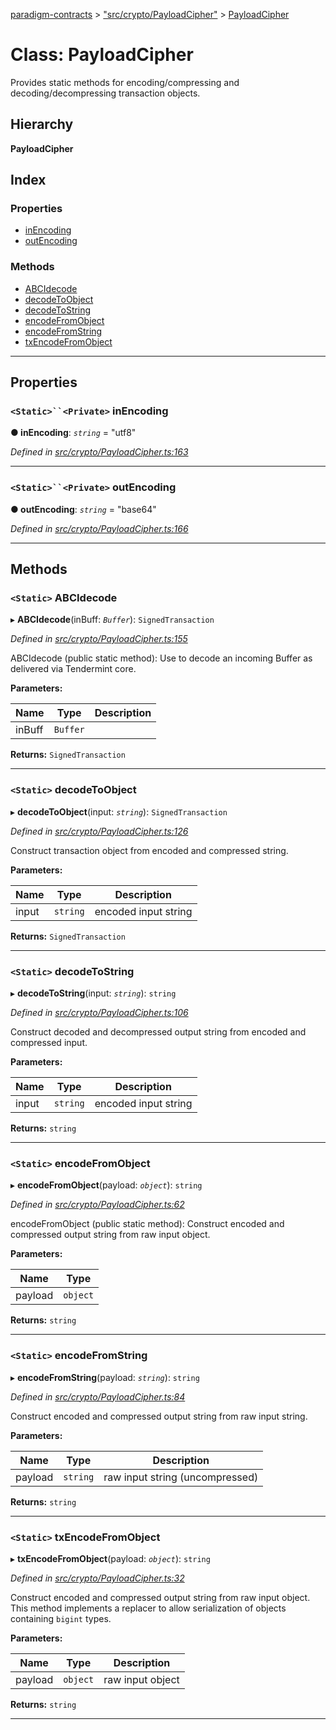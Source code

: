 [paradigm-contracts](../README.md) > ["src/crypto/PayloadCipher"](../modules/_src_crypto_payloadcipher_.md) > [PayloadCipher](../classes/_src_crypto_payloadcipher_.payloadcipher.md)

# Class: PayloadCipher

Provides static methods for encoding/compressing and decoding/decompressing transaction objects.

## Hierarchy

**PayloadCipher**

## Index

### Properties

* [inEncoding](_src_crypto_payloadcipher_.payloadcipher.md#inencoding)
* [outEncoding](_src_crypto_payloadcipher_.payloadcipher.md#outencoding)

### Methods

* [ABCIdecode](_src_crypto_payloadcipher_.payloadcipher.md#abcidecode)
* [decodeToObject](_src_crypto_payloadcipher_.payloadcipher.md#decodetoobject)
* [decodeToString](_src_crypto_payloadcipher_.payloadcipher.md#decodetostring)
* [encodeFromObject](_src_crypto_payloadcipher_.payloadcipher.md#encodefromobject)
* [encodeFromString](_src_crypto_payloadcipher_.payloadcipher.md#encodefromstring)
* [txEncodeFromObject](_src_crypto_payloadcipher_.payloadcipher.md#txencodefromobject)

---

## Properties

<a id="inencoding"></a>

### `<Static>``<Private>` inEncoding

**● inEncoding**: *`string`* = "utf8"

*Defined in [src/crypto/PayloadCipher.ts:163](https://github.com/paradigmfoundation/paradigmcore/blob/86b6b78/src/crypto/PayloadCipher.ts#L163)*

___
<a id="outencoding"></a>

### `<Static>``<Private>` outEncoding

**● outEncoding**: *`string`* = "base64"

*Defined in [src/crypto/PayloadCipher.ts:166](https://github.com/paradigmfoundation/paradigmcore/blob/86b6b78/src/crypto/PayloadCipher.ts#L166)*

___

## Methods

<a id="abcidecode"></a>

### `<Static>` ABCIdecode

▸ **ABCIdecode**(inBuff: *`Buffer`*): `SignedTransaction`

*Defined in [src/crypto/PayloadCipher.ts:155](https://github.com/paradigmfoundation/paradigmcore/blob/86b6b78/src/crypto/PayloadCipher.ts#L155)*

ABCIdecode (public static method): Use to decode an incoming Buffer as delivered via Tendermint core.

**Parameters:**

| Name | Type | Description |
| ------ | ------ | ------ |
| inBuff | `Buffer` |   |

**Returns:** `SignedTransaction`

___
<a id="decodetoobject"></a>

### `<Static>` decodeToObject

▸ **decodeToObject**(input: *`string`*): `SignedTransaction`

*Defined in [src/crypto/PayloadCipher.ts:126](https://github.com/paradigmfoundation/paradigmcore/blob/86b6b78/src/crypto/PayloadCipher.ts#L126)*

Construct transaction object from encoded and compressed string.

**Parameters:**

| Name | Type | Description |
| ------ | ------ | ------ |
| input | `string` |  encoded input string |

**Returns:** `SignedTransaction`

___
<a id="decodetostring"></a>

### `<Static>` decodeToString

▸ **decodeToString**(input: *`string`*): `string`

*Defined in [src/crypto/PayloadCipher.ts:106](https://github.com/paradigmfoundation/paradigmcore/blob/86b6b78/src/crypto/PayloadCipher.ts#L106)*

Construct decoded and decompressed output string from encoded and compressed input.

**Parameters:**

| Name | Type | Description |
| ------ | ------ | ------ |
| input | `string` |  encoded input string |

**Returns:** `string`

___
<a id="encodefromobject"></a>

### `<Static>` encodeFromObject

▸ **encodeFromObject**(payload: *`object`*): `string`

*Defined in [src/crypto/PayloadCipher.ts:62](https://github.com/paradigmfoundation/paradigmcore/blob/86b6b78/src/crypto/PayloadCipher.ts#L62)*

encodeFromObject (public static method): Construct encoded and compressed output string from raw input object.

**Parameters:**

| Name | Type |
| ------ | ------ |
| payload | `object` |

**Returns:** `string`

___
<a id="encodefromstring"></a>

### `<Static>` encodeFromString

▸ **encodeFromString**(payload: *`string`*): `string`

*Defined in [src/crypto/PayloadCipher.ts:84](https://github.com/paradigmfoundation/paradigmcore/blob/86b6b78/src/crypto/PayloadCipher.ts#L84)*

Construct encoded and compressed output string from raw input string.

**Parameters:**

| Name | Type | Description |
| ------ | ------ | ------ |
| payload | `string` |  raw input string (uncompressed) |

**Returns:** `string`

___
<a id="txencodefromobject"></a>

### `<Static>` txEncodeFromObject

▸ **txEncodeFromObject**(payload: *`object`*): `string`

*Defined in [src/crypto/PayloadCipher.ts:32](https://github.com/paradigmfoundation/paradigmcore/blob/86b6b78/src/crypto/PayloadCipher.ts#L32)*

Construct encoded and compressed output string from raw input object. This method implements a replacer to allow serialization of objects containing `bigint` types.

**Parameters:**

| Name | Type | Description |
| ------ | ------ | ------ |
| payload | `object` |  raw input object |

**Returns:** `string`

___

